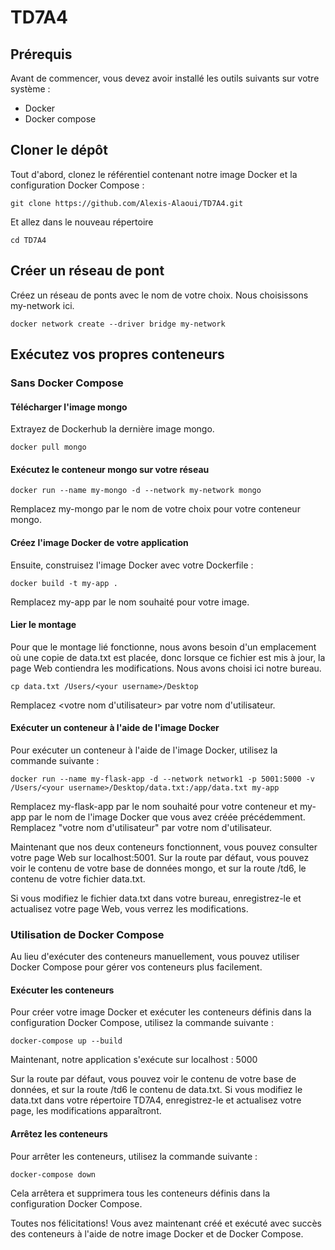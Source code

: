 # TD7A4 #

## Prérequis
Avant de commencer, vous devez avoir installé les outils suivants sur votre système :

- Docker
- Docker compose

##  Cloner le dépôt

Tout d'abord, clonez le référentiel contenant notre image Docker et la configuration Docker Compose :

`git clone https://github.com/Alexis-Alaoui/TD7A4.git`

Et allez dans le nouveau répertoire

`cd TD7A4`

##  Créer un réseau de pont

Créez un réseau de ponts avec le nom de votre choix. Nous choisissons my-network ici.

`docker network create --driver bridge my-network`

##  Exécutez vos propres conteneurs
###  Sans Docker Compose

####  Télécharger l'image mongo

Extrayez de Dockerhub la dernière image mongo.

`docker pull mongo`

####  Exécutez le conteneur mongo sur votre réseau

`docker run --name my-mongo -d --network my-network mongo`

Remplacez my-mongo par le nom de votre choix pour votre conteneur mongo.

####  Créez l'image Docker de votre application

Ensuite, construisez l'image Docker avec votre Dockerfile :

`docker build -t my-app .`

Remplacez my-app par le nom souhaité pour votre image.

####  Lier le montage

Pour que le montage lié fonctionne, nous avons besoin d'un emplacement où une copie de data.txt est placée, donc lorsque ce fichier est mis à jour, la page Web contiendra les modifications. Nous avons choisi ici notre bureau.

`cp data.txt /Users/<your username>/Desktop`

Remplacez <votre nom d'utilisateur> par votre nom d'utilisateur.

####  Exécuter un conteneur à l'aide de l'image Docker

Pour exécuter un conteneur à l'aide de l'image Docker, utilisez la commande suivante :

`docker run --name my-flask-app -d --network network1 -p 5001:5000 -v /Users/<your username>/Desktop/data.txt:/app/data.txt my-app`

Remplacez my-flask-app par le nom souhaité pour votre conteneur et my-app par le nom de l'image Docker que vous avez créée précédemment.
Remplacez "votre nom d'utilisateur" par votre nom d'utilisateur.

Maintenant que nos deux conteneurs fonctionnent, vous pouvez consulter votre page Web sur localhost:5001. Sur la route par défaut, vous pouvez voir le contenu de votre base de données mongo, et sur la route /td6, le contenu de votre fichier data.txt.

Si vous modifiez le fichier data.txt dans votre bureau, enregistrez-le et actualisez votre page Web, vous verrez les modifications.

###  Utilisation de Docker Compose

Au lieu d'exécuter des conteneurs manuellement, vous pouvez utiliser Docker Compose pour gérer vos conteneurs plus facilement.

####  Exécuter les conteneurs

Pour créer votre image Docker et exécuter les conteneurs définis dans la configuration Docker Compose, utilisez la commande suivante :

`docker-compose up --build`

Maintenant, notre application s'exécute sur localhost : 5000

Sur la route par défaut, vous pouvez voir le contenu de votre base de données, et sur la route /td6 le contenu de data.txt.
Si vous modifiez le data.txt dans votre répertoire TD7A4, enregistrez-le et actualisez votre page, les modifications apparaîtront.

####  Arrêtez les conteneurs

Pour arrêter les conteneurs, utilisez la commande suivante :

`docker-compose down`

Cela arrêtera et supprimera tous les conteneurs définis dans la configuration Docker Compose.

Toutes nos félicitations! Vous avez maintenant créé et exécuté avec succès des conteneurs à l'aide de notre image Docker et de Docker Compose.
